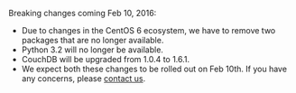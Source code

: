 Breaking changes coming Feb 10, 2016:

* Due to changes in the CentOS 6 ecosystem, we have to remove two packages that are no longer available.
* Python 3.2 will no longer be available.
* CouchDB will be upgraded from 1.0.4 to 1.6.1.
* We expect both these changes to be rolled out on Feb 10th. If you have any concerns, please [contact us](https://snap-ci.com/contact-us).